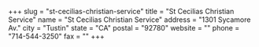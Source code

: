 +++
slug = "st-cecilias-christian-service"
title = "St Cecilias Christian Service"
name = "St Cecilias Christian Service"
address = "1301 Sycamore Av."
city = "Tustin"
state = "CA"
postal = "92780"
website = ""
phone = "714-544-3250"
fax = ""
+++
